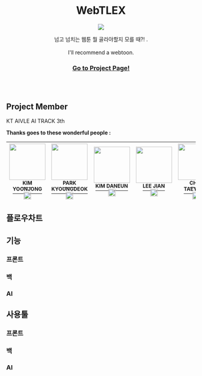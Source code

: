 <p align="center">
    <h1 align="center">WebTLEX</h1>
    <p align="center">
      <img src="img 넣기">
    </p>
    <p align="center">
        넘고 넘치는 웹툰 뭘 골라야할지 모를 때?! .<br><br> I'll recommend a webtoon.
    </p>
    <h3>
        <p align="center">
            <strong>
                <a href="https://comic.naver.com/">Go to Project Page!</a>
            </strong>
        </p>
    </h3>
    <br><br>
</p>

## Project Member

KT AIVLE AI TRACK 3th </b>

<b>Thanks goes to these wonderful people :</b>

<div align="center">

<!-- ALL-CONTRIBUTORS-LIST:START - Do not remove or modify this section -->
<!-- prettier-ignore -->

| [<img src="https://avatars.githubusercontent.com/u/54027397?v=4" width="96px;"/><br><sup>KIM YOONJONG</sup>](https://github.com/kyj098707)<br><a href="https://kyj098707.github.io"><img src="https://edent.github.io/SuperTinyIcons/images/svg/github.svg" width="20" title="GitHub" /></a> | [<img src="https://avatars.githubusercontent.com/u/62131378?v=4" width="96px;"/><br><sup>PARK KYOUNGDEOK </sup>](https://github.com/Ramdatech)<br><a href="https://github.com/Ramdatech"><img src="https://edent.github.io/SuperTinyIcons/images/svg/github.svg" width="20" title="GitHub" /></a> | [<img src="https://avatars.githubusercontent.com/u/80569773?v=4" width="96px;"/><br><sup>KIM DANEUN</sup>](https://github.com/dannxdr)<br><a href="https://github.com/dannxdr"><img src="https://edent.github.io/SuperTinyIcons/images/svg/github.svg" width="20" title="GitHub" /></a>   | [<img src="https://avatars.githubusercontent.com/u/77630266?v=4" width="96px;"/><br><sup>LEE JIAN</sup>](https://github.com/jian1114)<br><a href="https://github.com/jian1114"><img src="https://edent.github.io/SuperTinyIcons/images/svg/github.svg" width="20" title="GitHub" /></a> | [<img src="https://avatars.githubusercontent.com/u/59717550?v=4" width="96px;"/><br><sup>CHOI TAEYANG</sup>](https://github.com/Sunny14578)<br><a href="https://github.com/Sunny14578"><img src="https://edent.github.io/SuperTinyIcons/images/svg/github.svg" width="20" title="GitHub" /></a>
| :---: | :---: | :---: | :---: | :---: |
<!-- ALL-CONTRIBUTORS-LIST:END -->

</div>

## 플로우차트


## 기능

### 프론트
### 백
### AI

## 사용툴
### 프론트
### 백
### AI


